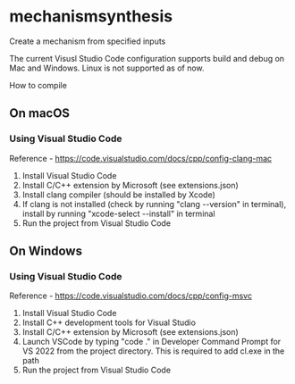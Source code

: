 # mechanismsynthesis
Create a mechanism from specified inputs

The current Visusl Studio Code configuration supports build and debug on Mac and Windows. Linux is not supported as of now.

How to compile
## On macOS
### Using Visual Studio Code
Reference - https://code.visualstudio.com/docs/cpp/config-clang-mac
1. Install Visual Studio Code
2. Install C/C++ extension by Microsoft (see extensions.json)
4. Install clang compiler (should be installed by Xcode)
5. If clang is not installed (check by running "clang --version" in terminal), install by running "xcode-select --install" in terminal
6. Run the project from Visual Studio Code

## On Windows
### Using Visual Studio Code
Reference - https://code.visualstudio.com/docs/cpp/config-msvc
1. Install Visual Studio Code
2. Install C++ development tools for Visual Studio
3. Install C/C++ extension by Microsoft (see extensions.json)
5. Launch VSCode by typing "code ." in Developer Command Prompt for VS 2022 from the project directory. This is required to add cl.exe in the path
6. Run the project from Visual Studio Code
